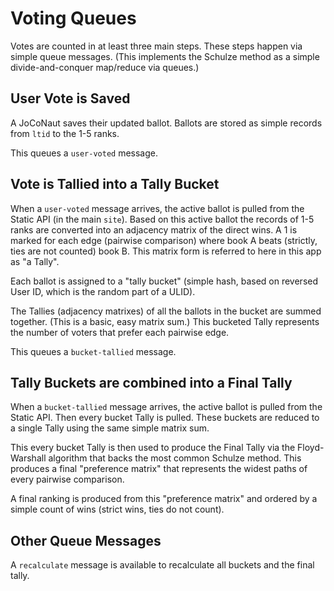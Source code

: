 # Voting Queues

Votes are counted in at least three main steps. These steps happen via
simple queue messages. (This implements the Schulze method as a simple
divide-and-conquer map/reduce via queues.)

## User Vote is Saved

A JoCoNaut saves their updated ballot. Ballots are stored as simple
records from `ltid` to the 1-5 ranks.

This queues a `user-voted` message.

## Vote is Tallied into a Tally Bucket

When a `user-voted` message arrives, the active ballot is pulled from
the Static API (in the main `site`). Based on this active ballot the
records of 1-5 ranks are converted into an adjacency matrix of the
direct wins. A 1 is marked for each edge (pairwise comparison) where
book A beats (strictly, ties are not counted) book B. This matrix form
is referred to here in this app as "a Tally".

Each ballot is assigned to a "tally bucket" (simple hash, based on
reversed User ID, which is the random part of a ULID).

The Tallies (adjacency matrixes) of all the ballots in the bucket are
summed together. (This is a basic, easy matrix sum.) This bucketed Tally
represents the number of voters that prefer each pairwise edge.

This queues a `bucket-tallied` message.

## Tally Buckets are combined into a Final Tally

When a `bucket-tallied` message arrives, the active ballot is pulled
from the Static API. Then every bucket Tally is pulled. These buckets
are reduced to a single Tally using the same simple matrix sum.

This every bucket Tally is then used to produce the Final Tally via the
Floyd-Warshall algorithm that backs the most common Schulze method. This
produces a final "preference matrix" that represents the widest paths of
every pairwise comparison.

A final ranking is produced from this "preference matrix" and ordered by
a simple count of wins (strict wins, ties do not count).

## Other Queue Messages

A `recalculate` message is available to recalculate all buckets and the
final tally.
